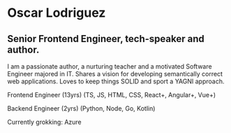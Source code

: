 # Oscar Lodriguez

## Senior Frontend Engineer, tech-speaker and author.

I am a passionate author, a nurturing teacher and a motivated Software Engineer majored in IT. Shares a vision for developing semantically correct web applications. Loves to keep things SOLID and sport a YAGNI approach.

Frontend Engineer (13yrs) (TS, JS, HTML, CSS, React+, Angular+, Vue+)

Backend Engineer (2yrs) (Python, Node, Go, Kotlin)

Currently grokking:
Azure 
